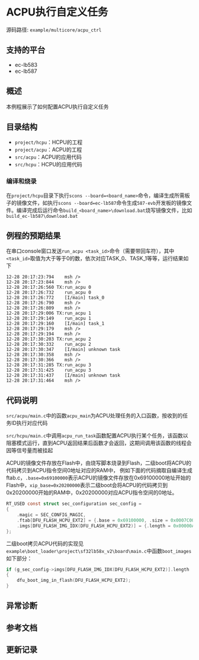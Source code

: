 ﻿# ACPU执行自定义任务
源码路径: `example/multicore/acpu_ctrl`
## 支持的平台
<!-- 支持哪些板子和芯片平台 -->
+ ec-lb583
+ ec-lb587


## 概述
<!-- 例程简介 -->
本例程展示了如何配置ACPU执行自定义任务

## 目录结构
- `project/hcpu`：HCPU的工程
- `project/acpu`：ACPU的工程
- `src/acpu`：ACPU的应用代码
- `src/hcpu`：HCPU的应用代码

### 编译和烧录
在`project/hcpu`目录下执行`scons --board=<board_name>`命令，编译生成所需板子的镜像文件，如执行`scons --board=ec-lb587`命令生成`587-evb`开发板的镜像文件。编译完成后运行命令`build_<board_name>\download.bat`烧写镜像文件，比如`build_ec-lb587\download.bat`


## 例程的预期结果

在串口console窗口发送`run_acpu <task_id>`命令（需要带回车符），其中`<task_id>`取值为大于等于0的数，依次对应TASK_0、TASK_1等等，运行结果如下
```
12-28 20:17:23:794    msh />
12-28 20:17:23:844    msh />
12-28 20:17:26:560 TX:run_acpu 0
12-28 20:17:26:732    run_acpu 0
12-28 20:17:26:772    [I/main] task_0
12-28 20:17:26:790    msh />
12-28 20:17:26:809    msh />
12-28 20:17:29:006 TX:run_acpu 1
12-28 20:17:29:149    run_acpu 1
12-28 20:17:29:160    [I/main] task_1
12-28 20:17:29:179    msh />
12-28 20:17:29:194    msh />
12-28 20:17:30:203 TX:run_acpu 2
12-28 20:17:30:332    run_acpu 2
12-28 20:17:30:347    [I/main] unknown task
12-28 20:17:30:358    msh />
12-28 20:17:30:366    msh />
12-28 20:17:31:285 TX:run_acpu 3
12-28 20:17:31:425    run_acpu 3
12-28 20:17:31:437    [I/main] unknown task
12-28 20:17:31:464    msh />
```

## 代码说明
`src/acpu/main.c`中的函数`acpu_main`为ACPU处理任务的入口函数，按收到的任务ID执行对应代码

`src/hcpu/main.c`中调用`acpu_run_task`函数配置ACPU执行某个任务，该函数以阻塞模式运行，直到ACPU返回结果后函数才会返回，这期间调用该函数的线程会因等信号量而被挂起

ACPU的镜像文件存放在Flash中，由烧写脚本烧录到Flash，二级boot将ACPU的代码拷贝到ACPU指令空间0地址对应的RAM中，
例如下面的代码摘取自编译生成ftab.c，`.base=0x69100000`表示ACPU的镜像文件存放在0x69100000地址开始的Flash中，`xip_base=0x20200000`表示二级boot会将ACPU的代码拷贝到0x20200000开始的RAM中，0x20200000对应ACPU指令空间的0地址。

```c
RT_USED const struct sec_configuration sec_config =
{
    .magic = SEC_CONFIG_MAGIC,
    .ftab[DFU_FLASH_HCPU_EXT2] = {.base = 0x69100000, .size = 0x0007C000,  .xip_base = 0x20200000, .flags = 0},
    .imgs[DFU_FLASH_IMG_IDX(DFU_FLASH_HCPU_EXT2)] = {.length = 0x00000AE4, .blksize = 512, .flags = DFU_FLAG_AUTO},
};
```

二级boot拷贝ACPU代码的实现见`example\boot_loader\project\sf32lb58x_v2\board\main.c`中函数`boot_images`如下部分：
```c
if (g_sec_config->imgs[DFU_FLASH_IMG_IDX(DFU_FLASH_HCPU_EXT2)].length != FLASH_UNINIT_32)
{
    dfu_boot_img_in_flash(DFU_FLASH_HCPU_EXT2);
}
```



## 异常诊断


## 参考文档

## 更新记录

